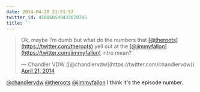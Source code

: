 ```yaml
---
date: 2014-04-20 21:51:57
twitter_id: 458060539433078785
title: ''
---
```


<blockquote class="twitter-tweet"><p lang="en" dir="ltr">Ok, maybe I’m dumb but what do the numbers that <a href="https://twitter.com/theroots?ref_src=twsrc%5Etfw">[@theroots](https://twitter.com/theroots)</a> yell out at the <a href="https://twitter.com/jimmyfallon?ref_src=twsrc%5Etfw">[@jimmyfallon](https://twitter.com/jimmyfallon)</a> intro mean?</p>&mdash; Chandler VDW ([@chandlervdw](https://twitter.com/chandlervdw)) <a href="https://twitter.com/chandlervdw/status/458058494503944192?ref_src=twsrc%5Etfw">April 21, 2014</a></blockquote>
<script async src="https://platform.twitter.com/widgets.js" charset="utf-8"></script>

[@chandlervdw](https://twitter.com/chandlervdw) [@theroots](https://twitter.com/theroots) [@jimmyfallon](https://twitter.com/jimmyfallon) I think it's the episode number.

